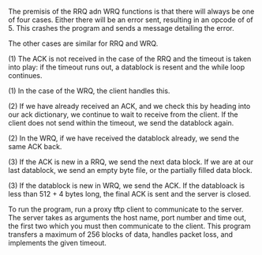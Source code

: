 The premisis of the RRQ adn WRQ functions is that there will always be one of four cases. Either there will be an error sent, resulting in an opcode of of 5. This crashes the program and sends a message detailing the error. 

The other cases are similar for RRQ and WRQ. 

(1) The ACK is not received in the case of the RRQ and the timeout is taken into play: if the timeout runs out, a datablock is resent and the while loop continues. 

(1) In the case of the WRQ, the client handles this. 

(2) If we have already received an ACK, and we check this by heading into our ack dictionary, we continue to wait to receive from the client. If the client does not send within the timeout, we send the datablock again.

(2) In the WRQ, if we have received the datablock already, we send the same ACK back.

(3) If the ACK is new in a RRQ, we send the next data block. If we are at our last datablock, we send an empty byte file, or the partially filled data block.

(3) If the datablock is new in WRQ, we send the ACK. If the databloack is less than 512 + 4 bytes long, the final ACK is sent and the server is closed. 

To run the program, run a proxy tftp client to communicate to the server. The server takes as arguments the host name, port number and time out, the first two which you must then communicate to the client. This program transfers a maximum of 256 blocks of data, handles packet loss, and implements the given timeout.
